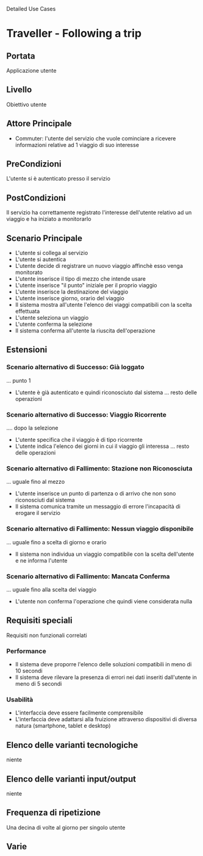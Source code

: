 Detailed Use Cases

# Traveller - Following a trip

## Portata

Applicazione utente

## Livello

Obiettivo utente

## Attore Principale

* Commuter: l'utente del servizio che vuole cominciare a ricevere informazioni relative ad 1 viaggio di suo interesse

## PreCondizioni

L'utente si è autenticato presso il servizio

## PostCondizioni

Il servizio ha correttamente registrato l'interesse dell'utente relativo ad un viaggio e ha iniziato a monitorarlo

## Scenario Principale

+ L'utente si collega al servizio
+ L'utente si autentica 
+ L'utente decide di registrare un nuovo viaggio affinchè esso venga monitorato
+ L'utente inserisce il tipo di mezzo che intende usare
+ L'utente inserisce "il punto" iniziale per il proprio viaggio
+ L'utente inserisce la destinazione del viaggio
+ L'utente inserisce giorno, orario del viaggio
+ Il sistema mostra all'utente l'elenco dei viaggi compatibili con la scelta effettuata 
+ L'utente seleziona un viaggio
+ L'utente conferma la selezione
+ Il sistema conferma all'utente la riuscita dell'operazione

## Estensioni

### Scenario alternativo di Successo: Già loggato
... punto 1
+ L'utente è già autenticato e quindi riconosciuto dal sistema 
... resto delle operazioni

### Scenario alternativo di Successo: Viaggio Ricorrente
.... dopo la selezione
+ L'utente specifica che il viaggio è di tipo ricorrente
+ L'utente indica l'elenco dei giorni in cui il viaggio gli interessa
... resto delle operazioni

### Scenario alternativo di Fallimento: Stazione non Riconosciuta
... uguale fino al mezzo
+ L'utente inserisce un punto di partenza o di arrivo che non sono riconosciuti dal sistema
+ Il sistema comunica tramite un messaggio di errore l'incapacità di erogare il servizio

### Scenario alternativo di Fallimento: Nessun viaggio disponibile
... uguale fino a scelta di giorno e orario
+ Il sistema non individua un viaggio compatibile con la scelta dell'utente e ne informa l'utente

### Scenario alternativo di Fallimento: Mancata Conferma
... uguale fino alla scelta del viaggio
+ L'utente non conferma l'operazione che quindi viene considerata nulla


## Requisiti speciali
Requisiti non funzionali correlati

### Performance
* Il sistema deve proporre l'elenco delle soluzioni compatibili in meno di 10 secondi
* Il sistema deve rilevare la presenza di errori nei dati inseriti dall'utente in meno di 5 secondi

### Usabilità
* L'interfaccia deve essere facilmente comprensibile
* L'interfaccia deve adattarsi alla fruizione attraverso dispositivi di diversa natura (smartphone, tablet e desktop)


## Elenco delle varianti tecnologiche
niente

## Elenco delle varianti input/output
niente

## Frequenza di ripetizione
Una decina di volte al giorno per singolo utente

## Varie